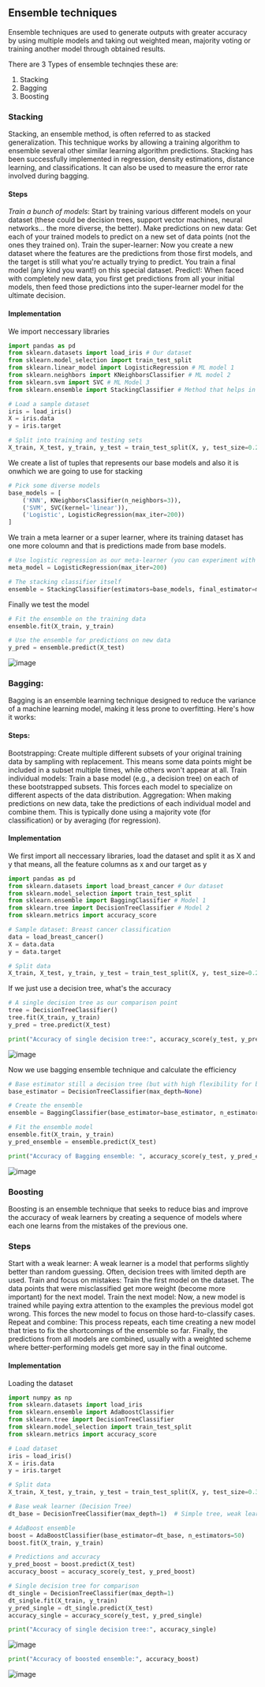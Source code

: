 ## Ensemble techniques
Ensemble techniques are used to generate outputs with greater accuracy by using multiple models 
and taking out weighted mean, majority voting or training another model through obtained results. 

There are 3 Types of ensemble technqies these are:
1. Stacking
2. Bagging
3. Boosting

### Stacking
Stacking, an ensemble method, is often referred to as stacked generalization. This technique works by allowing a training algorithm to ensemble several other similar learning algorithm predictions. Stacking has been successfully implemented in regression, density estimations, distance learning, and classifications. It can also be used to measure the error rate involved during bagging.

#### Steps
*Train a bunch of models*: Start by training various different models on your dataset (these could be decision trees, support vector machines, neural networks... the more diverse, the better).
Make predictions on new data: Get each of your trained models to predict on a new set of data points (not the ones they trained on).
Train the super-learner: Now you create a new dataset where the features are the predictions from those first models, and the target is still what you're actually trying to predict. You train a final model (any kind you want!) on this special dataset.
Predict!: When faced with completely new data, you first get predictions from all your initial models, then feed those predictions into the super-learner model for the ultimate decision.

#### Implementation
We import neccessary libraries
```python
import pandas as pd 
from sklearn.datasets import load_iris # Our dataset
from sklearn.model_selection import train_test_split 
from sklearn.linear_model import LogisticRegression # ML model 1
from sklearn.neighbors import KNeighborsClassifier # ML model 2
from sklearn.svm import SVC # ML Model 3
from sklearn.ensemble import StackingClassifier # Method that helps in stacking

# Load a sample dataset
iris = load_iris()
X = iris.data
y = iris.target

# Split into training and testing sets
X_train, X_test, y_train, y_test = train_test_split(X, y, test_size=0.2, random_state=42)
```
We create a list of tuples that represents our base models and also it is onwhich we are going to use for stacking
```python
# Pick some diverse models
base_models = [
    ('KNN', KNeighborsClassifier(n_neighbors=3)),
    ('SVM', SVC(kernel='linear')), 
    ('Logistic', LogisticRegression(max_iter=200)) 
]
```
We train a meta learner or a super learner, where its training dataset has one more coloumn and that is predictions made from base models.
```python
# Use logistic regression as our meta-learner (you can experiment with others)
meta_model = LogisticRegression(max_iter=200) 

# The stacking classifier itself
ensemble = StackingClassifier(estimators=base_models, final_estimator=meta_model)
```
Finally we test the model
```python
# Fit the ensemble on the training data
ensemble.fit(X_train, y_train)

# Use the ensemble for predictions on new data
y_pred = ensemble.predict(X_test)
```
![image](https://github.com/ShreeshaBhat1004/Marvel_level_2/assets/111550331/ebab91ca-c99c-4f62-874c-c101d4a8b9a6)

### Bagging: 
Bagging is an ensemble learning technique designed to reduce the variance of a machine learning model, making it less prone to overfitting. Here's how it works:

#### Steps:
Bootstrapping: Create multiple different subsets of your original training data by sampling with replacement. This means some data points might be included in a subset multiple times, while others won't appear at all.
Train individual models: Train a base model (e.g., a decision tree) on each of these bootstrapped subsets. This forces each model to specialize on different aspects of the data distribution.
Aggregation: When making predictions on new data, take the predictions of each individual model and combine them. This is typically done using a majority vote (for classification) or by averaging (for regression).

#### Implementation
We first import all neccessary libraries, load the dataset and split it as X and y that means, all the feature columns as x and our target as y
```python
import pandas as pd
from sklearn.datasets import load_breast_cancer # Our dataset
from sklearn.model_selection import train_test_split 
from sklearn.ensemble import BaggingClassifier # Model 1
from sklearn.tree import DecisionTreeClassifier # Model 2
from sklearn.metrics import accuracy_score 

# Sample dataset: Breast cancer classification
data = load_breast_cancer()
X = data.data
y = data.target

# Split data 
X_train, X_test, y_train, y_test = train_test_split(X, y, test_size=0.25, random_state=10) 
```
If we just use a decision tree, what's the accuracy
```python
# A single decision tree as our comparison point
tree = DecisionTreeClassifier()
tree.fit(X_train, y_train)
y_pred = tree.predict(X_test)

print("Accuracy of single decision tree:", accuracy_score(y_test, y_pred))
```
![image](https://github.com/ShreeshaBhat1004/Marvel_level_2/assets/111550331/2cdad622-6aae-4c4e-882a-18f156952276)

Now we use bagging ensemble technique and calculate the efficiency
```python
# Base estimator still a decision tree (but with high flexibility for bagging's sake)
base_estimator = DecisionTreeClassifier(max_depth=None)

# Create the ensemble
ensemble = BaggingClassifier(base_estimator=base_estimator, n_estimators=100, random_state=10)

# Fit the ensemble model 
ensemble.fit(X_train, y_train)
y_pred_ensemble = ensemble.predict(X_test)

print("Accuracy of Bagging ensemble: ", accuracy_score(y_test, y_pred_ensemble))
```
![image](https://github.com/ShreeshaBhat1004/Marvel_level_2/assets/111550331/19ff0955-3874-4c3b-b24a-07ae22ccfddd)

### Boosting
Boosting is an ensemble technique that seeks to reduce bias and improve the accuracy of weak learners by creating a sequence of models where each one learns from the mistakes of the previous one.

### Steps

Start with a weak learner: A weak learner is a model that performs slightly better than random guessing. Often, decision trees with limited depth are used.
Train and focus on mistakes: Train the first model on the dataset. The data points that were misclassified get more weight (become more important) for the next model.
Train the next model: Now, a new model is trained while paying extra attention to the examples the previous model got wrong. This forces the new model to focus on those hard-to-classify cases.
Repeat and combine: This process repeats, each time creating a new model that tries to fix the shortcomings of the ensemble so far. Finally, the predictions from all models are combined, usually with a weighted scheme where better-performing models get more say in the final outcome.

#### Implementation
Loading the dataset
```python
import numpy as np
from sklearn.datasets import load_iris 
from sklearn.ensemble import AdaBoostClassifier
from sklearn.tree import DecisionTreeClassifier
from sklearn.model_selection import train_test_split
from sklearn.metrics import accuracy_score

# Load dataset
iris = load_iris()
X = iris.data
y = iris.target

# Split data 
X_train, X_test, y_train, y_test = train_test_split(X, y, test_size=0.3, random_state=0)
```
```python
# Base weak learner (Decision Tree)
dt_base = DecisionTreeClassifier(max_depth=1)  # Simple tree, weak learner

# AdaBoost ensemble
boost = AdaBoostClassifier(base_estimator=dt_base, n_estimators=50) 
boost.fit(X_train, y_train)

# Predictions and accuracy
y_pred_boost = boost.predict(X_test)
accuracy_boost = accuracy_score(y_test, y_pred_boost)

# Single decision tree for comparison
dt_single = DecisionTreeClassifier(max_depth=1)
dt_single.fit(X_train, y_train)
y_pred_single = dt_single.predict(X_test)
accuracy_single = accuracy_score(y_test, y_pred_single)

print("Accuracy of single decision tree:", accuracy_single)
```
![image](https://github.com/ShreeshaBhat1004/Marvel_level_2/assets/111550331/25440d10-2903-4ebb-a8ee-9f18849796db)

```python
print("Accuracy of boosted ensemble:", accuracy_boost)
```
![image](https://github.com/ShreeshaBhat1004/Marvel_level_2/assets/111550331/8fb9ca9e-3537-487f-9e7f-04020849faf7)

